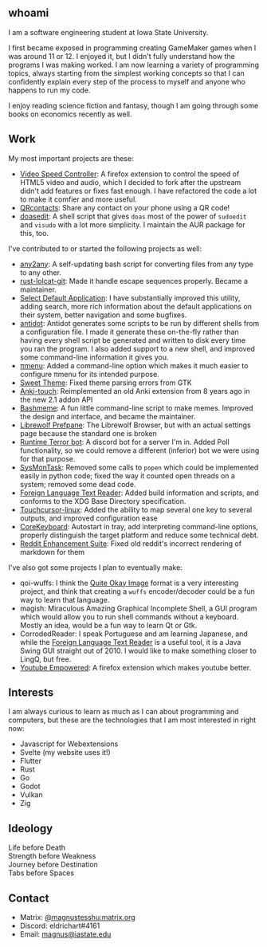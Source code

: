 ## whoami

I am a software engineering student at Iowa State University.

I first became exposed in programming creating GameMaker games when I was around 11 or 12. I enjoyed it, but I didn't fully understand how the programs I was making worked. I am now learning a variety of programming topics, always starting from the simplest working concepts so that I can confidently explain every step of the process to myself and anyone who happens to run my code.

I enjoy reading science fiction and fantasy, though I am going through some books on economics recently as well.

## Work

My most important projects are these:

 - [Video Speed Controller](https://github.com/magnus-ISU/videospeed): A firefox extension to control the speed of HTML5 video and audio, which I decided to fork after the upstream didn't add features or fixes fast enough. I have refactored the code a lot to make it comfier and more useful.
 - [QRcontacts](https://github.com/magnus-ISU/qrcontacts/): Share any contact on your phone using a QR code!
 - [doasedit](https://gitlab.com/magnustesshu/doasedit): A shell script that gives `doas` most of the power of `sudoedit` and `visudo` with a lot more simplicity. I maintain the AUR package for this, too.

I've contributed to or started the following projects as well:

 - [any2any](https://github.com/magnus-ISU/any2any): A self-updating bash script for converting files from any type to any other.
 - [rust-lolcat-git](https://github.com/ur0/lolcat): Made it handle escape sequences properly. Became a maintainer.
 - [Select Default Application](https://github.com/magnus-ISU/selectdefaultapplication): I have substantially improved this utility, adding search, more rich information about the default applications on their system, better navigation and some bugfixes.
 - [antidot](https://github.com/doron-cohen/antidot/pull/172): Antidot generates some scripts to be run by different shells from a configuration file. I made it generate these on-the-fly rather than having every shell script be generated and written to disk every time you ran the program. I also added support to a new shell, and improved some command-line information it gives you.
 - [πmenu](https://github.com/phillbush/pmenu): Added a command-line option which makes it much easier to configure πmenu for its intended purpose.
 - [Sweet Theme](https://github.com/EliverLara/Sweet): Fixed theme parsing errors from GTK
 - [Anki-touch](https://github.com/magnus-ISU/anki-touch): Reimplemented an old Anki extension from 8 years ago in the new 2.1 addon API
 - [Bashmeme](https://github.com/magnus-ISU/shitpost): A fun little command-line script to make memes. Improved the design and interface, and became the maintainer.
 - [Librewolf Prefpane](https://github.com/magnus-ISU/temp_librewolf_prefpane): The Librewolf Browser, but with an actual settings page because the standard one is broken
 - [Runtime Terror bot](https://github.com/magnus-ISU/RT-bot): A discord bot for a server I'm in. Added Poll functionality, so we could remove a different (inferior) bot we were using for that purpose.
 - [SysMonTask](https://github.com/magnus-ISU/SysMonTask): Removed some calls to `popen` which could be implemented easily in python code; fixed the way it counted open threads on a system; removed some dead code.
 - [Foreign Language Text Reader](https://github.com/magnus-ISU/foreign-language-text-reader): Added build information and scripts, and conforms to the XDG Base Directory specification.
 - [Touchcursor-linux](https://github.com/donniebreve/touchcursor-linux): Added the ability to map several one key to several outputs, and improved configuration ease
 - [CoreKeyboard](https://gitlab.com/cubocore/coreapps/corekeyboard): Autostart in tray, add interpreting command-line options, properly distinguish the target platform and reduce some technical debt.
 - [Reddit Enhancement Suite](https://github.com/honestbleeps/Reddit-Enhancement-Suite): Fixed old reddit's incorrect rendering of markdown for them

I've also got some projects I plan to eventually make:

 - qoi-wuffs: I think the [Quite Okay Image](https://github.com/phoboslab/qoi) format is a very interesting project, and think that creating a `wuffs` encoder/decoder could be a fun way to learn that language.
 - magish: Miraculous Amazing Graphical Incomplete Shell, a GUI program which would allow you to run shell commands without a keyboard. Mostly an idea, would be a fun way to learn Qt or Gtk.
 - CorrodedReader: I speak Portuguese and am learning Japanese, and while the [Foreign Language Text Reader](https://github.com/magnus-ISU/foreign-language-text-reader) is a useful tool, it is a Java Swing GUI straight out of 2010. I would like to make something closer to LingQ, but free.
 - [Youtube Empowered](https://github.com/magnus-ISU/youtube-empowered): A firefox extension which makes youtube better.

## Interests

I am always curious to learn as much as I can about programming and computers, but these are the technologies that I am most interested in right now:

 - Javascript for Webextensions
 - Svelte (my website uses it!)
 - Flutter
 - Rust
 - Go
 - Godot
 - Vulkan
 - Zig

## Ideology

Life before Death  
Strength before Weakness  
Journey before Destination  
Tabs before Spaces

## Contact

 - Matrix: [@magnustesshu:matrix.org](https://matrix.to/#/@magnustesshu:matrix.org)
 - Discord: eldrichart#4161
 - Email: [magnus@iastate.edu](mailto:magnus@iastate.edu)
